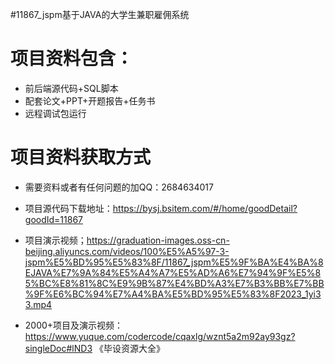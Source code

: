  #11867_jspm基于JAVA的大学生兼职雇佣系统
 
 # 项目资料包含：
 * 前后端源代码+SQL脚本
 * 配套论文+PPT+开题报告+任务书
 * 远程调试包运行

 # 项目资料获取方式
 * 需要资料或者有任何问题的加QQ：2684634017

 * 项目源代码下载地址：https://bysj.bsitem.com/#/home/goodDetail?goodId=11867
 
 
 * 项目演示视频；https://graduation-images.oss-cn-beijing.aliyuncs.com/videos/100%E5%A5%97-3-jspm%E5%BD%95%E5%83%8F/11867_jspm%E5%9F%BA%E4%BA%8EJAVA%E7%9A%84%E5%A4%A7%E5%AD%A6%E7%94%9F%E5%85%BC%E8%81%8C%E9%9B%87%E4%BD%A3%E7%B3%BB%E7%BB%9F%E6%BC%94%E7%A4%BA%E5%BD%95%E5%83%8F2023_1yi33.mp4
 

 * 2000+项目及演示视频：https://www.yuque.com/codercode/cqaxlg/wznt5a2m92ay93gz?singleDoc#lND3 《毕设资源大全》


 
